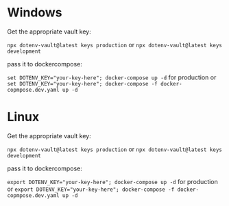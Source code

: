 # Windows
Get the appropriate vault key: 

`npx dotenv-vault@latest keys production` or `npx dotenv-vault@latest keys development`

pass it to dockercompose:
    
`set DOTENV_KEY="your-key-here"; docker-compose up -d` for production or `set DOTENV_KEY="your-key-here"; docker-compose -f docker-copmpose.dev.yaml up -d`

# Linux
Get the appropriate vault key: 

`npx dotenv-vault@latest keys production` or `npx dotenv-vault@latest keys development`

pass it to dockercompose:
    
`export DOTENV_KEY="your-key-here"; docker-compose up -d` for production or `export DOTENV_KEY="your-key-here"; docker-compose -f docker-copmpose.dev.yaml up -d`